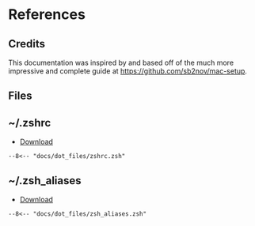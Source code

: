 # References

## Credits

This documentation was inspired by and based off of the much more 
impressive and complete guide at https://github.com/sb2nov/mac-setup. 

## Files

## ~/.zshrc

- [Download](dot_files/zshrc.zsh)

```shell
--8<-- "docs/dot_files/zshrc.zsh"
```

## ~/.zsh_aliases

- [Download](dot_files/zsh_aliases.zsh)

```shell
--8<-- "docs/dot_files/zsh_aliases.zsh"
```
